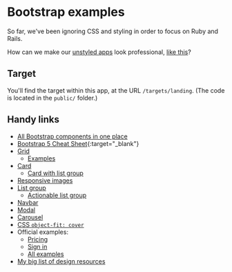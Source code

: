 # Bootstrap examples

So far, we've been ignoring CSS and styling in order to focus on Ruby and Rails.

How can we make our [unstyled apps](https://photogram-final.matchthetarget.com/) look professional, [like this](https://pg-industrial.matchthetarget.com/)?

## Target

You'll find the target within this app, at the URL `/targets/landing`. (The code is located in the `public/` folder.)

## Handy links

 - [All Bootstrap components in one place](https://getbootstrap.com/docs/5.2/examples/cheatsheet/)
 - [Bootstrap 5 Cheat Sheet](https://bootstrap-cheatsheet.themeselection.com/){:target="_blank"}
 - [Grid](https://getbootstrap.com/docs/5.2/layout/grid/)
    - [Examples](https://getbootstrap.com/docs/5.2/examples/grid/)
 - [Card](https://getbootstrap.com/docs/5.2/components/card/)
    - [Card with list group](https://getbootstrap.com/docs/5.2/components/card/#list-groups)
 - [Responsive images](https://getbootstrap.com/docs/5.2/content/images/#responsive-images)
 - [List group](https://getbootstrap.com/docs/5.2/components/list-group/)
    - [Actionable list group](https://getbootstrap.com/docs/5.2/components/list-group/#links-and-buttons)
 - [Navbar](https://getbootstrap.com/docs/5.2/components/navbar/)
 - [Modal](https://getbootstrap.com/docs/5.2/components/modal/)
 - [Carousel](https://getbootstrap.com/docs/5.2/components/carousel/)
 - [CSS `object-fit: cover`](https://developer.mozilla.org/en-US/docs/Web/CSS/object-fit)
 - Official examples:
    - [Pricing](https://getbootstrap.com/docs/5.2/examples/pricing/)
    - [Sign in](https://getbootstrap.com/docs/5.2/examples/sign-in/)
    - [All examples](https://getbootstrap.com/docs/5.2/examples/)
 - [My big list of design resources](https://chapters.firstdraft.com/chapters/788)
